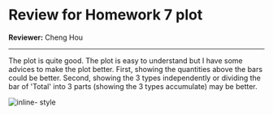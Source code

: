 # Review for Homework 7 plot
**Reviewer:** Cheng Hou

---

The plot is quite good. The plot is easy to understand but I have some advices to make the plot better. First, showing the quantities above the bars could be better. Second, showing the 3 types independently or dividing the bar of 'Total' into 3 parts (showing the 3 types accumulate) may be better.

![inline- style](https://github.com/nnhoucheng/PUI2016_ch3019/blob/master/HW8_ch3019/images/skk456.png)